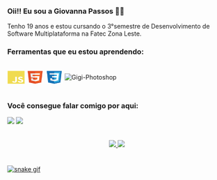 ### Oii!! Eu sou a Giovanna Passos 👋😁

  Tenho 19 anos e estou cursando o 3°semestre de Desenvolvimento de Software Multiplataforma na Fatec Zona Leste. <br>
  
### Ferramentas que eu estou aprendendo:
  <div style="display: inline_block"><br>
  <img align="center" alt="Gigi-Js" height="30" width="40" src="https://raw.githubusercontent.com/devicons/devicon/master/icons/javascript/javascript-plain.svg">
  <img align="center" alt="Gigi-HTML" height="30" width="40" src="https://raw.githubusercontent.com/devicons/devicon/master/icons/html5/html5-original.svg">
  <img align="center" alt="Gigi-CSS" height="30" width="40" src="https://raw.githubusercontent.com/devicons/devicon/master/icons/css3/css3-original.svg">
  <img align="center" alt="Gigi-Photoshop" height="30" width="40" src="https://cdn.jsdelivr.net/gh/devicons/devicon/icons/photoshop/photoshop-plain.svg">
  </div>        
 <src="https://media.discordapp.net/attachments/639956127056134178/890373478988013628/Publicacoes_Instagram_1_1.png?width=676&height=676">
</div>
  <br>

### Você consegue falar comigo por aqui:
  <div>
    <a href = "mailto:giovanna.figueirasilva@gmail.com"><img src="https://img.shields.io/badge/-Gmail-%23333?style=for-the-badge&logo=gmail&logoColor=white"  target="_blank"></a>
     <a href = https://www.linkedin.com/in/giovannafigueira><img src=https://img.shields.io/badge/LinkedIn-0077B5?style=for-the-badge&logo=linkedin&logoColor=white target="_blank"></a>
  </div>
  <br>
  <br>
<div align="center">
  <a href="https://github.com/giovannapfs">
  <img height="180em" src="https://github-readme-stats.vercel.app/api?username=giovannapfs&show_icons=true&theme=bear&include_all_commits=true&count_private=true&locale=pt-br"/>
    
  <img height="180em" src="https://github-readme-stats.vercel.app/api/top-langs/?username=giovannapfs&layout=compact&langs_count=7&theme=bear&locale=pt-br"/>
  </div>
  
  #
  ![snake gif](https://github.com/giovannapfs/giovannapfs/blob/output/github-contribution-grid-snake.svg)
